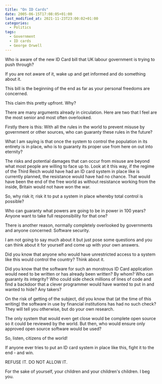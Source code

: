 ```yaml
---
title: "On ID Cards"
date: 2005-06-15T17:08:05+01:00
last_modified_at: 2021-11-23T23:00:02+01:00
categories:
  - Politics
tags:
  - Government
  - ID cards
  - George Orwell
---
```

Who is aware of the new ID Card bill that UK labour government is trying to push through?

If you are not aware of it, wake up and get informed and do something about it. 

This bill is the beginning of the end as far as your personal freedoms are concerned.

This claim this pretty upfront. Why?

There are many arguments already in circulation. Here are two that I feel are the most senior and most often overlooked.

Firstly there is this: With all the rules in the world to prevent misuse by government or other sources, who can guaranty these rules in the future? 

What I am saying is that once the system to control the population in its entirety is in place, who is to guaranty its proper use from here on out into eternity?

The risks and potential damages that can occur from misuse are beyond what most people are willing to face up to. Look at it this way, if the regime of the Third Reich would have had an ID card system in place like is currently planned, the resistance would have had no chance. That would have been the end of the free world as without resistance working from the inside, Britain would not have won the war.

So, why risk it; risk it to put a system in place whereby total control is possible?

Who can guaranty what powers are going to be in power in 100 years? Anyone want to take full responsibility for that one?

There is another reason, normally completely overlooked by governments and anyone concerned: Software security. 

I am not going to say much about it but just pose some questions and you can think about it for yourself and come up with your own answers.

Did you know that anyone who would have unrestricted access to a system like this would control the country? Think about it.

Did you know that the software for such an monstrous ID Card application would need to be written or has already been written? By whom? Who can guaranty its integrity? Who could side check millions of lines of code and find a backdoor that a clever programmer would have wanted to put in and wanted to hide? Any takers?

On the risk of getting of the subject, did you know that (at the time of this writing) the software in use by financial institutions has had no such check? They will tell you otherwise, but do your own research.

The only system that would even get close would be complete open source so it could be reviewed by the world. But then, who would ensure only approved open source software would be used?

So, listen, citizens of the world!

If anyone ever tries to put an ID card system in place like this, fight it to the end - and win. 

REFUSE IT. DO NOT ALLOW IT. 

For the sake of yourself, your children and your children's children. I beg you.
